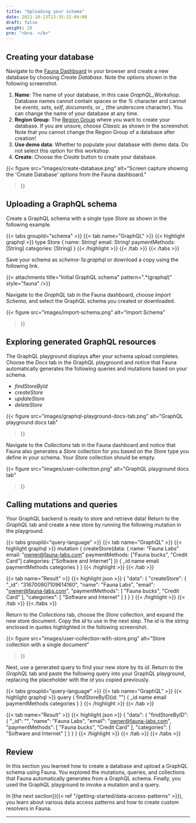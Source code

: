 ```yaml
---
title: "Uploading your schema"
date: 2021-10-13T13:35:32-04:00
draft: false
weight: 20
pre: "<b>a. </b>"
---
```


## Creating your database

Navigate to the [Fauna Dashboard](https://dashboard.fauna.com/) in your browser and create a new database by choosing *Create Database*. Note the options shown in the following screenshot.

1. **Name**: The name of your database, in this case *GraphQL_Workshop*. Database names cannot contain spaces or the *%* character and cannot be *events*, *sets*, *self*, *documents*, or *_* (the underscore character). You can change the name of your database at any time.
1. **Region Group**: The [Region Group][region-groups] where you want to create your database. If you are unsure, choose *Classic* as shown in the screenshot. Note that you cannot change the Region Group of a database after creation!
1. **Use demo data**: Whether to populate your database with demo data. Do not select this option for this workshop.
1. **Create**: Choose the *Create* button to create your database.

{{< figure
  src="images/create-database.png" 
  alt="Screen capture showing the 'Create Database' options from the Fauna dashboard."
>}}

## Uploading a GraphQL schema

Create a GraphQL schema with a single type *Store* as shown in the following example.

{{< tabs groupId="schema" >}}
{{< tab name="GraphQL" >}}
{{< highlight graphql >}}
type Store {
    name: String!
    email: String!
    paymentMethods: [String]
    categories: [String]
}
{{< /highlight >}}
{{< /tab >}}
{{< /tabs >}}

Save your schema as *schema-1a.graphql* or download a copy using the following link.

{{< attachments
      title="Initial GraphQL schema"
      pattern=".*(graphql)" 
      style="fauna"
/>}}

Navigate to the *GraphQL* tab in the Fauna dashboard, choose *Import Schema*, and select the GraphQL schema you created or downloaded.

{{< figure
  src="images/import-schema.png" 
  alt="Import Schema"
>}}

## Exploring generated GraphQL resources

The GraphQL playground displays after your schema upload completes. Choose the *Docs* tab in the GraphQL playground and notice that Fauna automatically generates the following queries and mutations based on your schema.

* *findStoreById*
* *createStore*
* *updateStore*
* *deleteStore*

{{< figure
  src="images/graphql-playground-docs-tab.png"
  alt="GraphQL playground docs tab"
>}}

Navigate to the *Collections* tab in the Fauna dashboard and notice that Fauna also generates a *Store* collection for you based on the *Store* type you define in your schema. Your *Store* collection should be empty.

{{< figure
  src="images/user-collection.png"
  alt="GraphQL playground docs tab"
>}}

## Calling mutations and queries

Your GraphQL backend is ready to store and retrieve data! Return to the *GraphQL* tab and create a new store by running the following mutation in the playground. 

{{< tabs groupId="query-language" >}}
{{< tab name="GraphQL" >}}
{{< highlight graphql >}}
mutation {
  createStore(data: {
    name: "Fauna Labs"
    email: "owner@fauna-labs.com"
    paymentMethods: ["Fauna bucks", "Credit Card"]
    categories: ["Software and Internet"]
  }) {
    _id
    name
    email
    paymentMethods
    categories
  }
}
{{< /highlight >}}
{{< /tab >}}

{{< tab name="Result" >}}
{{< highlight json >}}
{
  "data": {
    "createStore": {
      "_id": "316700907109614160",
      "name": "Fauna Labs",
      "email": "owner@fauna-labs.com",
      "paymentMethods": [
        "Fauna bucks",
        "Credit Card"
      ],
      "categories": [
        "Software and Internet"
      ]
    }
  }
}
{{< /highlight >}}
{{< /tab >}}
{{< /tabs >}}

Return to the *Collections* tab, choose the *Store* collection, and expand the new store document. Copy the *id* to use in the next step. The *id* is the string enclosed in quotes highlighted in the following screenshot.

{{< figure
  src="images/user-collection-with-store.png" 
  alt="Store collection with a single document"
>}}

Next, use a generated query to find your new store by its *id*. Return to the *GraphQL* tab and paste the following query into your GraphQL playground, replacing the *<store-id>* placeholder with the *id* you copied previously.

{{< tabs groupId="query-language" >}}
{{< tab name="GraphQL" >}}
{{< highlight graphql >}}
query {
  findStoreByID(id: "<store-id>") {
    _id
    name
    email
    paymentMethods
    categories
  }
}
{{< /highlight >}}
{{< /tab >}}

{{< tab name="Result" >}}
{{< highlight json >}}
{
  "data": {
    "findStoreByID": {
      "_id": "<store-id>",
      "name": "Fauna Labs",
      "email": "owner@fauna-labs.com",
      "paymentMethods": [
        "Fauna bucks",
        "Credit Card"
      ],
      "categories": [
        "Software and Internet"
      ]
    }
  }
}
{{< /highlight >}}
{{< /tab >}}
{{< /tabs >}}

## Review

In this section you learned how to create a database and upload a GraphQL schema using Fauna. You explored the mutations, queries, and collections that Fauna automatically generates from a GraphQL schema. Finally, you used the GraphQL playground to invoke a mutation and a query.

In [the next section]({{< ref "/getting-started/data-access-patterns" >}}), you learn about various data access patterns and how to create custom resolvers in Fauna.

---

[region-groups]: https://docs.fauna.com/fauna/current/learn/understanding/region_groups